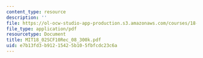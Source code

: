 ```yaml
---
content_type: resource
description: ''
file: https://ol-ocw-studio-app-production.s3.amazonaws.com/courses/18-02sc-multivariable-calculus-fall-2010/e7b13fd3b91215425b105fbfcdc23c6a_MIT18_02SCF10Rec_08_300k.pdf
file_type: application/pdf
resourcetype: Document
title: MIT18_02SCF10Rec_08_300k.pdf
uid: e7b13fd3-b912-1542-5b10-5fbfcdc23c6a
---
```

